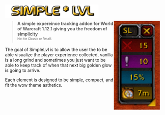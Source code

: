 <h1>
    <img src="Screenshots/title.png" width="304" align="left" alt="SimpleLvl">
    <div width="100%">&nbsp;</div>
</h1>
<img src="Screenshots/tracker.png" width="150" float="right" align="right">

> **A simple expereince tracking addon for World of Warcraft 1.12.1 giving you the freedom of simplicity**
<br><sup><small>Not for Classic or Retail!.</small></sup>

The goal of SimpleLvl is to allow the user the to  be able visualize the player
experience collected, vanilla is a long grind and sometimes you just want to be
able to keep track of when that next big golden glow is going to arrive.

Each element is designed to be simple, compact, and fit the wow theme asthetics.

